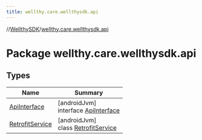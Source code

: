```yaml
---
title: wellthy.care.wellthysdk.api
---
```

//[WellthySDK](../../index.html)/[wellthy.care.wellthysdk.api](index.html)



# Package wellthy.care.wellthysdk.api



## Types


| Name | Summary |
|---|---|
| [ApiInterface](-api-interface/index.html) | [androidJvm]<br>interface [ApiInterface](-api-interface/index.html) |
| [RetrofitService](-retrofit-service/index.html) | [androidJvm]<br>class [RetrofitService](-retrofit-service/index.html) |

